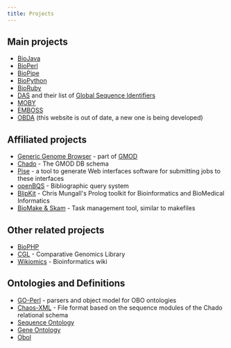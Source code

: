 ```yaml
---
title: Projects
---
```


Main projects
-------------

-   [BioJava](http://www.biojava.org)
-   [BioPerl](bp:BioPerl "wikilink")
-   [BioPipe](http://biopipe.org)
-   [BioPython](http://www.biopython.org)
-   [BioRuby](http://www.bioruby.org)
-   [DAS](http://www.biodas.org) and their list of [Global Sequence
    Identifiers](DAS:GlobalSeqIDs "wikilink")
-   [MOBY](http://www.biomoby.org)
-   [EMBOSS](http://www.emboss.org)
-   [OBDA](http://obda.open-bio.org) (this website is out of date, a new
    one is being developed)

Affiliated projects
-------------------

-   [Generic Genome Browser](http://www.gmod.org/ggb) - part of
    [GMOD](http://www.gmod.org)
-   [Chado](http://www.gmod.org/schema/) - The GMOD DB schema
-   [Pise](http://www.pasteur.fr/recherche/unites/sis/Pise/) - a tool to
    generate Web interfaces software for submitting jobs to these
    interfaces
-   [openBQS](http://industry.ebi.ac.uk/openBQS/) - Bibliographic query
    system
-   [BlipKit](http://blipkit.org) - Chris Mungall's Prolog toolkit for
    Bioinformatics and BioMedical Informatics
-   [BioMake & Skam](http://skam.sourceforge.net/) - Task management
    tool, similar to makefiles

Other related projects
----------------------

-   [BioPHP](http://biophp.org)
-   [CGL](http://www.yandell-lab.org/cgl/) - Comparative Genomics
    Library
-   [Wikiomics](http://wikiomics.org) - Bioinformatics wiki

Ontologies and Definitions
--------------------------

-   [GO-Perl](http://search.cpan.org/~cmungall/go-perl) - parsers and
    object model for OBO ontologies
-   [Chaos-XML](http://www.fruitfly.org/chaos-xml/) - File format based
    on the sequence modules of the Chado relational schema
-   [Sequence Ontology](http://song.sourceforge.net/)
-   [Gene Ontology](http://geneontology.org/)
-   [Obol](http://www.fruitfly.org/~cjm/obol/)

